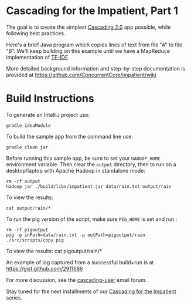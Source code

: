 Cascading for the Impatient, Part 1
===================================
The goal is to create the simplest [Cascading 2.0](http://www.cascading.org/) app possible, while following best practices.

Here's a brief Java program which copies lines of text from file "A" to file "B". We'll keep building on this example until we have a MapReduce implementation of [TF-IDF](http://en.wikipedia.org/wiki/Tf*idf).

More detailed background information and step-by-step documentation is provided at https://github.com/ConcurrentCore/impatient/wiki

Build Instructions
==================
To generate an IntelliJ project use:

    gradle ideaModule

To build the sample app from the command line use:

    gradle clean jar

Before running this sample app, be sure to set your `HADOOP_HOME` environment variable. Then clear the `output` directory, then to run on a desktop/laptop with Apache Hadoop in standalone mode:

    rm -rf output
    hadoop jar ./build/libs/impatient.jar data/rain.txt output/rain

To view the results:

    cat output/rain/*
    
To run the pig version of the script, make sure `PIG_HOME` is set and run :

    rm -rf pigoutput
    pig -p inPath=data/rain.txt -p outPath=pigoutput/rain ./src/scripts/copy.pig 

To view the results:
    cat pigoutput/rain/*

An example of log captured from a successful build+run is at https://gist.github.com/2911686

For more discussion, see the [cascading-user](https://groups.google.com/forum/?fromgroups#!forum/cascading-user) email forum.

Stay tuned for the next installments of our [Cascading for the Impatient](http://www.cascading.org/category/impatient/) series.
